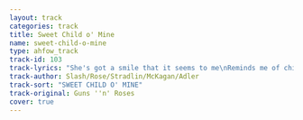 ```yaml
---
layout: track
categories: track
title: Sweet Child o' Mine
name: sweet-child-o-mine
type: ahfow_track
track-id: 103
track-lyrics: "She's got a smile that it seems to me\nReminds me of childhood memories\nWhere everything\nWas as fresh as the bright blue sky\nNow and then when I see her face\nShe takes me away to that\nspecial place\nAnd if I stared too long\nI'd probably break down and cry\n\nSweet child o' mine\nSweet love of mine\n\nShe's got eyes of the bluest skies\nAs if they thought of rain\nI hate to look into those eyes\nAnd see an ounce of pain\nHer hair reminds me\nof a warm safe place\nWhere as a child I'd hide\nAnd pray for the thunder\nAnd the rain\nTo quietly pass me by\n\nSweet child o' mine\nSweet love of mine\n\nWhere do we go\nWhere do we go now\nWhere do we go\nSweet child o' mine"
track-author: Slash/Rose/Stradlin/McKagan/Adler
track-sort: "SWEET CHILD O' MINE"
track-original: Guns ''n' Roses
cover: true
---
```

